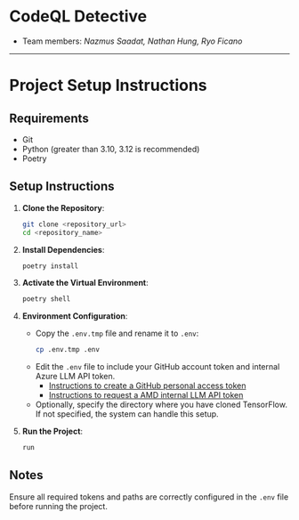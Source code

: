 # CodeQL Detective

- Team members: *Nazmus Saadat, Nathan Hung, Ryo Ficano*
---
# Project Setup Instructions

## Requirements
- Git
- Python (greater than 3.10, 3.12 is recommended)
- Poetry

## Setup Instructions

1. **Clone the Repository**:
    ```bash
    git clone <repository_url>
    cd <repository_name>
    ```

2. **Install Dependencies**:
    ```bash
    poetry install
    ```

3. **Activate the Virtual Environment**:
    ```bash
    poetry shell
    ```

4. **Environment Configuration**:
    - Copy the `.env.tmp` file and rename it to `.env`:
        ```bash
        cp .env.tmp .env
        ```
    - Edit the `.env` file to include your GitHub account token and internal Azure LLM API token.
        - [Instructions to create a GitHub personal access token](https://docs.github.com/en/github/authenticating-to-github/creating-a-personal-access-token)
        - [Instructions to request a AMD internal LLM API token](https://llm.amd.com/)
    - Optionally, specify the directory where you have cloned TensorFlow. If not specified, the system can handle this setup.

5. **Run the Project**:
    ```bash
    run
    ```

## Notes
Ensure all required tokens and paths are correctly configured in the `.env` file before running the project.
